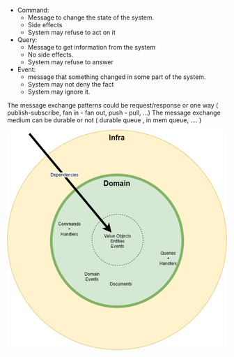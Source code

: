 - Command: 
  - Message to change the state of the system. 
  - Side effects 
  - System may refuse to act on it
- Query: 
  - Message to get information from the system
  - No side effects.
  - System may refuse to answer
- Event: 
  - message that something changed in some part of the system.
  - System may  not deny the fact
  - System may ignore it.

The message exchange patterns could be request/response or one way
( publish-subscribe, fan in - fan out, push - pull, ...)
The message exchange medium can be durable or not
( durable queue , in mem queue, .... )



![CqrsOnion](2019.10.24.CQRS.Onion/CQRS.Onion.Simplified.png "Are Commands & Queries part of the Domain ?") 
